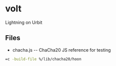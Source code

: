 # volt
Lightning on Urbit

## Files
* chacha.js -- ChaCha20 JS reference for testing

``` sh
=c -build-file %/lib/chacha20/hoon
```

